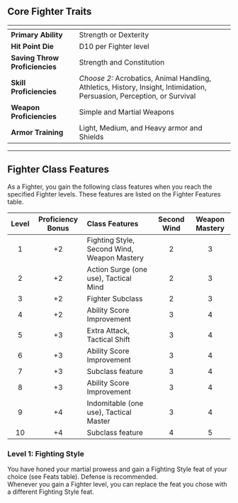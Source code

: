 ## Core Fighter Traits

| <!-- -->                       | <!-- -->                                                                                                                |
| :----------------------------- | :---------------------------------------------------------------------------------------------------------------------- |
| **Primary Ability**            | Strength or Dexterity                                                                                                   |
| **Hit Point Die**              | D10 per Fighter level                                                                                                   |
| **Saving Throw Proficiencies** | Strength and Constitution                                                                                               |
| **Skill Proficiencies**        | *Choose 2:* Acrobatics, Animal Handling, Athletics, History, Insight, Intimidation, Persuasion, Perception, or Survival |
| **Weapon Proficiencies**       | Simple and Martial Weapons                                                                                              |
| **Armor Training**             | Light, Medium, and Heavy armor and Shields                                                                              |
___


## Fighter Class Features

As a Fighter, you gain the following class features when you reach the specified Fighter levels. These features are listed on the Fighter Features table.

| Level | Proficiency Bonus | Class Features                              | Second Wind | Weapon Mastery |
| :---: | :---------------: | :------------------------------------------ | :---------: | :------------: |
|   1   |        +2         | Fighting Style, Second Wind, Weapon Mastery |      2      |       3        |
|   2   |        +2         | Action Surge (one use), Tactical Mind       |      2      |       3        |
|   3   |        +2         | Fighter Subclass                            |      2      |       3        |
|   4   |        +2         | Ability Score Improvement                   |      3      |       4        |
|   5   |        +3         | Extra Attack, Tactical Shift                |      3      |       4        |
|   6   |        +3         | Ability Score Improvement                   |      3      |       4        |
|   7   |        +3         | Subclass feature                            |      3      |       4        |
|   8   |        +3         | Ability Score Improvement                   |      3      |       4        |
|   9   |        +4         | Indomitable (one use), Tactical Master      |      3      |       4        |
|  10   |        +4         | Subclass feature                            |      4      |       5        |


### Level 1: Fighting Style
You have honed your martial prowess and gain a Fighting Style feat of your choice (see Feats table). Defense is recommended.\
Whenever you gain a Fighter level, you can replace the feat you chose with a different Fighting Style feat.